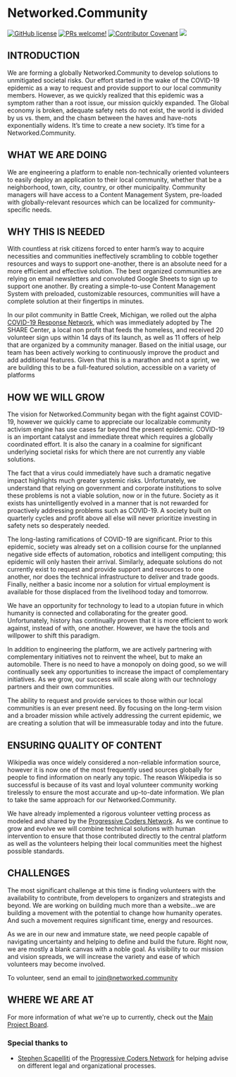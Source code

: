 # Networked.Community

[![GitHub license](https://img.shields.io/github/license/Vertical-OSS/covid-response-network)](https://github.com/Vertical-OSS/covid-response-network/blob/master/LICENSE) [![PRs welcome!](https://img.shields.io/badge/PRs-welcome-brightgreen.svg)](./CONTRIBUTING.md) [![Contributor Covenant](https://img.shields.io/badge/Contributor%20Covenant-v2.0%20adopted-ff69b4.svg)](./CODE_OF_CONDUCT.md) <a href="https://patreon.com/networkedcommunity"><img src="https://img.shields.io/endpoint.svg?url=https://shieldsio-patreon.herokuapp.com/networkedcommunity/" /></a>


## INTRODUCTION

We are forming a globally Networked.Community to develop solutions to unmitigated societal risks. Our effort started in the wake of the COVID-19 epidemic as a way to request and provide support to our local community members. However, as we quickly realized that this epidemic was a symptom rather than a root issue, our mission quickly expanded. The Global economy is broken, adequate safety nets do not exist, the world is divided by us vs. them, and the chasm between the haves and have-nots exponentially widens. It’s time to create a new society. It’s time for a Networked.Community.

## WHAT WE ARE DOING

We are engineering a platform to enable non-technically oriented volunteers to easily deploy an application to their local community, whether that be a neighborhood, town, city, country, or other municipality. Community managers will have access to a Content Management System, pre-loaded with globally-relevant resources which can be localized for community-specific needs.

## WHY THIS IS NEEDED

With countless at risk citizens forced to enter harm’s way to acquire necessities and communities ineffectively scrambling to cobble together resources and ways to support one-another, there is an absolute need for a more efficient and effective solution. The best organized communities are relying on email newsletters and convoluted Google Sheets to sign up to support one another. By creating a simple-to-use Content Management System with preloaded, customizable resources, communities will have a complete solution at their fingertips in minutes.

In our pilot community in Battle Creek, Michigan, we rolled out the alpha [COVID-19 Response Network](http://battlecreek.covidresponse.net/), which was immediately adopted by The SHARE Center, a local non profit that feeds the homeless, and received 20 volunteer sign ups within 14 days of its launch, as well as 11 offers of help that are organized by a community manager. Based on the initial usage, our team has been actively working to continuously improve the product and add additional features. Given that this is a marathon and not a sprint, we are building this to be a full-featured solution, accessible on a variety of platforms

## HOW WE WILL GROW

The vision for Networked.Community began with the fight against COVID-19, however we quickly came to appreciate our localizable community activism engine has use cases far beyond the present epidemic. COVID-19 is an important catalyst and immediate threat which requires a globally coordinated effort. It is also the canary in a coalmine for significant underlying societal risks for which there are not currently any viable solutions. 

The fact that a virus could immediately have such a dramatic negative impact highlights much greater systemic risks. Unfortunately, we understand that relying on government and corporate institutions to solve these problems is not a viable solution, now or in the future. Society as it exists has unintelligently evolved in a manner that is not rewarded for proactively addressing problems such as COVID-19. A society built on quarterly cycles and profit above all else will never prioritize investing in safety nets so desperately needed.

The long-lasting ramifications of COVID-19 are significant. Prior to this epidemic, society was already set on a collision course for the unplanned negative side effects of automation, robotics and intelligent computing; this epidemic will only hasten their arrival. Similarly, adequate solutions do not currently exist to request and provide support and resources to one another, nor does the technical infrastructure to deliver and trade goods. Finally, neither a basic income nor a solution for virtual employment is available for those displaced from the livelihood today and tomorrow. 

We have an opportunity for technology to lead to a utopian future in which humanity is connected and collaborating for the greater good. Unfortunately, history has continually proven that it is more efficient to work against, instead of with, one another. However, we have the tools and willpower to shift this paradigm. 

In addition to engineering the platform, we are actively partnering with complementary initiatives not to reinvent the wheel, but to make an automobile. There is no need to have a monopoly on doing good, so we will continually seek any opportunities to increase the impact of complementary initiatives. As we grow, our success will scale along with our technology partners and their own communities.

The ability to request and provide services to those within our local communities is an ever present need. By focusing on the long-term vision and a broader mission while actively addressing the current epidemic, we are creating a solution that will be immeasurable today and into the future.

## ENSURING QUALITY OF CONTENT

Wikipedia was once widely considered a non-reliable information source, however it is now one of the most frequently used sources globally for people to find information on nearly any topic. The reason Wikipedia is so successful is because of its vast and loyal volunteer community working tirelessly to ensure the most accurate and up-to-date information. We plan to take the same approach for our Networked.Community.

We have already implemented a rigorous volunteer vetting process as modeled and shared by the [Progressive Coders Network](https://progcode.org/). As we continue to grow and evolve we will combine technical solutions with human intervention to ensure that those contributed directly to the central platform as well as the volunteers helping their local communities meet the highest possible standards. 

## CHALLENGES

The most significant challenge at this time is finding volunteers with the availability to contribute, from developers to organizers and strategists and beyond. We are working on building much more than a website...we are building a movement with the potential to change how humanity operates. And such a movement requires significant time, energy and resources.

As we are in our new and immature state, we need people capable of navigating uncertainty and helping to define and build the future. Right now, we are mostly a blank canvas with a noble goal. As visibility to our mission and vision spreads, we will increase the variety and ease of which volunteers may become involved.

To volunteer, send an email to [join@networked.community](mailto:join@networked.community)

## WHERE WE ARE AT

For more information of what we're up to currently, check out the [Main Project Board](https://github.com/orgs/Vertical-OSS/projects/1).

### Special thanks to

- [Stephen Scapelliti](https://www.linkedin.com/in/stephen-scapelliti/) of the [Progressive Coders Network](https://progcode.org/) for helping advise on different legal and organizational processes.